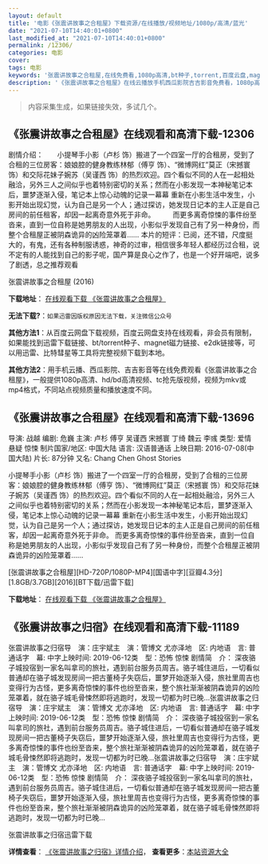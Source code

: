 ```yaml
---
layout: default
title: '电影《张震讲故事之合租屋》下载资源/在线播放/视频地址/1080p/高清/蓝光'
date: "2021-07-10T14:40:01+0800"
last_modified_at: "2021-07-10T14:40:01+0800"
permalink: /12306/
categories: 电影
cover:
tags: 电影
keywords: '张震讲故事之合租屋,在线免费看,1080p高清,bt种子,torrent,百度云盘,magnet,磁力链,迅雷下载资源'
description: '《张震讲故事之合租屋》在线云播放手机西瓜影院吉吉影音免费看，1080p高清bd/hd未删减完整版和tc抢先枪版，mkv/mp4格式，附带bt/torrent种子、magnet/磁力链、百度云盘、网盘资源迅雷下载链接'
---
```


>内容采集生成，如果链接失效，多试几个。


## 《张震讲故事之合租屋》在线观看和高清下载-12306

剧情介绍：　　小提琴手小影（卢杉 饰）搬进了一个四室一厅的合租房，受到了合租的三位房客：娘娘腔的健身教练林郁（傅亨 饰）、“微博网红”莫正（宋撼寰 饰）和交际花妹子婉苏（吴谨西 饰）的热烈欢迎。四个看似不同的人在一起相处融洽，另外三人之间似乎也着特别密切的关系；然而在小影发现一本神秘笔记本后，噩梦逐渐入侵，笔记本上惊心动魄的记录一幕幕 重新在小影生活中发生，小影开始出现幻觉，认为自己是另一个人；通过探访，她发现日记本的主人正是自己房间的前任租客，却因一起离奇意外死于非命。  　　而更多离奇惊悚的事件纷至沓来，直到一位自称是她男朋友的人出现，小影似乎发现自己有了另一种身份，而整个合租屋正被阴森诡异的凶险笼罩着…… 本片的短评：已阅，还不错，尺度挺大的，有鬼，还有各种制服诱惑，神奇的过审，相信很多年轻人都经历过合租，说不定有的人能找到自己的影子呢，国产算是良心之作了，也是一个好开端吧，说多了剧透，总之推荐观看


张震讲故事之合租屋 (2016)

**下载地址**： [在线观看下载 《张震讲故事之合租屋》](https://www.btbtdy.me/btdy/dy7061.html) 


**无法下载?**：`如果迅雷因版权原因无法下载，关注微信公众号 `

**其他方法1**：从百度云网盘下载视频，百度云网盘支持在线观看，非会员有限制，如果能找到迅雷下载链接、bt/torrent种子、magnet磁力链接、e2dk链接等，可以用迅雷、比特彗星等工具将完整视频下载到本地。

**其他方法2**：用手机云播、西瓜影院、吉吉影音等在线免费观看《张震讲故事之合租屋》，一般提供1080p高清、hd/bd高清视频、tc抢先版视频，视频为mkv或mp4格式，不同站点视频质量和播放速度不同。


## 《张震讲故事之合租屋》在线观看和高清下载-13696

导演: 战越 编剧: 危巍 主演: 卢杉 傅亨 吴谨西 宋撼寰 丁绮 魏云 李彧 类型: 爱情 悬疑 惊悚 制片国家/地区: 中国大陆 语言: 汉语普通话 上映日期: 2016-07-08(中国大陆) 片长: 87分钟 又名: Chang Chen Ghost Stories

小提琴手小影（卢杉 饰）搬进了一个四室一厅的合租房，受到了合租的三位房客：娘娘腔的健身教练林郁（傅亨 饰）、“微博网红”莫正（宋撼寰 饰）和交际花妹子婉苏（吴谨西 饰）的热烈欢迎。四个看似不同的人在一起相处融洽，另外三人之间似乎也着特别密切的关系；然而在小影发现一本神秘笔记本后，噩梦逐渐入侵，笔记本上惊心动魄的记录一幕幕 重新在小影生活中发生，小影开始出现幻觉，认为自己是另一个人；通过探访，她发现日记本的主人正是自己房间的前任租客，却因一起离奇意外死于非命。 而更多离奇惊悚的事件纷至沓来，直到一位自称是她男朋友的人出现，小影似乎发现自己有了另一种身份，而整个合租屋正被阴森诡异的凶险笼罩着……


[张震讲故事之合租屋][HD-720P/1080P-MP4][国语中字][豆瓣4.3分][1.8GB/3.7GB][2016][BT下载/迅雷下载]

**下载地址**： [在线观看下载 《张震讲故事之合租屋》](https://www.btdx8.com/torrent/chang_chen_ghost_stories_2016.html) 


## 《张震讲故事之归宿》在线观看和高清下载-11189

张震讲故事之归宿导　演：庄宇斌主　演：管博文 尤亦泽地　区: 内地语　言: 普通话字　幕: 中字上映时间: 2019-06-12类　型：恐怖 惊悚 剧情简　介： 深夜骆子城投宿到一家名叫拿司的旅社，遇到前台服务员周吉。骆子城住进后，一切看似普通却在骆子城发现房间一把古董椅子失窃后，噩梦开始逐渐入侵，旅社里周吉也变得行为古怪，更多离奇惊悚的事件也纷至沓来，整个旅社渐渐被阴森诡异的凶险笼罩着，就在骆子城毛骨悚然即将逃跑时，发现一切都为时已晚…张震讲故事之归宿导　演：庄宇斌主　演：管博文 尤亦泽地　区: 内地语　言: 普通话字　幕: 中字上映时间: 2019-06-12类　型：恐怖 惊悚 剧情简　介： 深夜骆子城投宿到一家名叫拿司的旅社，遇到前台服务员周吉。骆子城住进后，一切看似普通却在骆子城发现房间一把古董椅子失窃后，噩梦开始逐渐入侵，旅社里周吉也变得行为古怪，更多离奇惊悚的事件也纷至沓来，整个旅社渐渐被阴森诡异的凶险笼罩着，就在骆子城毛骨悚然即将逃跑时，发现一切都为时已晚…张震讲故事之归宿导　演：庄宇斌主　演：管博文 尤亦泽地　区: 内地语　言: 普通话字　幕: 中字上映时间: 2019-06-12类　型：恐怖 惊悚 剧情简　介： 深夜骆子城投宿到一家名叫拿司的旅社，遇到前台服务员周吉。骆子城住进后，一切看似普通却在骆子城发现房间一把古董椅子失窃后，噩梦开始逐渐入侵，旅社里周吉也变得行为古怪，更多离奇惊悚的事件也纷至沓来，整个旅社渐渐被阴森诡异的凶险笼罩着，就在骆子城毛骨悚然即将逃跑时，发现一切都为时已晚…


张震讲故事之归宿迅雷下载

**详情查看**： [《张震讲故事之归宿》详情介绍](/movie/11189/)， **查看更多**：[本站资源大全](/movie/t/all/)

